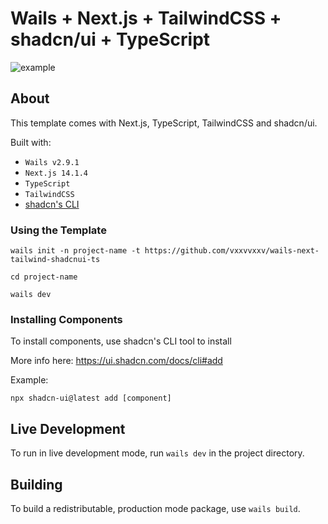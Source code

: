 # Wails + Next.js + TailwindCSS + shadcn/ui + TypeScript

![example](https://github.com/vxxvvxxv/wails-next-tailwind-shadcnui-ts/blob/main/example.png?raw=true)

## About

This template comes with Next.js, TypeScript, TailwindCSS and shadcn/ui.

Built with:

- `Wails v2.9.1`
- `Next.js 14.1.4`
- `TypeScript`
- `TailwindCSS`
- [shadcn's CLI](https://ui.shadcn.com/docs/cli)

### Using the Template
```console
wails init -n project-name -t https://github.com/vxxvvxxv/wails-next-tailwind-shadcnui-ts
```

```console
cd project-name
```

```console
wails dev
```

### Installing Components
To install components, use shadcn's CLI tool to install

More info here: https://ui.shadcn.com/docs/cli#add

Example:
```console
npx shadcn-ui@latest add [component]
```

## Live Development

To run in live development mode, run `wails dev` in the project directory.

## Building

To build a redistributable, production mode package, use `wails build`.
